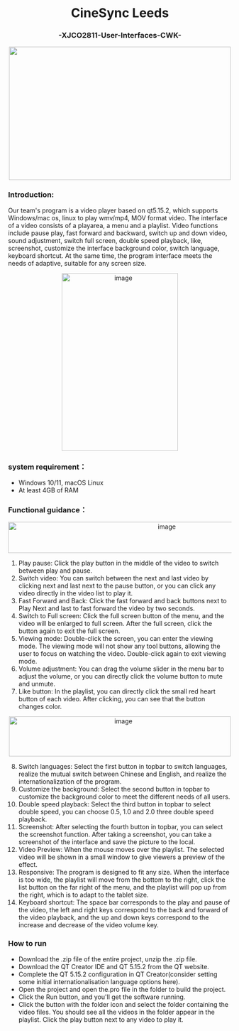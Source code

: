 <h1 align="center">CineSync Leeds   </h1>

<div align="center">
   <h3 >-XJCO2811-User-Interfaces-CWK-</h3>
</div>

<div align="center">
<img src="https://github.com/LinZY37/XJCO2811-User-Interfaces-CWK/assets/126498872/9edd932a-d6ec-438d-84db-5ad69c1d2e79" width="500" height="300">
</div>


### Introduction: 
Our team's program is a video player based on qt5.15.2, which supports Windows/mac os, linux to play wmv/mp4, MOV format video. The interface of a video consists of a playarea, a menu and a playlist. Video functions include pause play, fast forward and backward, switch up and down video, sound adjustment, switch full screen, double speed playback, like, screenshot, customize the interface background color, switch language, keyboard shortcut. At the same time, the program interface meets the needs of adaptive, suitable for any screen size.

<div align="center">
<img width="262" height="400" alt="image" src="https://github.com/LinZY37/XJCO2811-User-Interfaces-CWK/assets/126498872/18fc55c8-bbd5-46b7-86b9-4447d83efd03">
</div>

### system requirement：
+ Windows 10/11, macOS Linux
+ At least 4GB of RAM

### Functional guidance：
<div align="center">
<img width="700" height="70" alt="image" src="https://github.com/LinZY37/XJCO2811-User-Interfaces-CWK/assets/126498872/fe588974-3b92-421a-85bb-4796019994e1">
</div>

1. Play pause: Click the play button in the middle of the video to switch between play and pause. 
2. Switch video: You can switch between the next and last video by clicking next and last next to the pause button, or you can click any video directly in the video list to play it. 
3. Fast Forward and Back: Click the fast forward and back buttons next to Play Next and last to fast forward the video by two seconds. 
4. Switch to Full screen: Click the full screen button of the menu, and the video will be enlarged to full screen. After the full screen, click the button again to exit the full screen. 
5. Viewing mode: Double-click the screen, you can enter the viewing mode. The viewing mode will not show any tool buttons, allowing the user to focus on watching the video. Double-click again to exit viewing mode. 
6. Volume adjustment: You can drag the volume slider in the menu bar to adjust the volume, or you can directly click the volume button to mute and unmute. 
7. Like button: In the playlist, you can directly click the small red heart button of each video. After clicking, you can see that the button changes color.

<div align="center">
<img width="500" height="90" alt="image" src="https://github.com/LinZY37/XJCO2811-User-Interfaces-CWK/assets/126498872/30a77114-c80d-458f-8d6d-45f51d967aa4">
</div>

8. Switch languages: Select the first button in topbar to switch languages, realize the mutual switch between Chinese and English, and realize the internationalization of the program. 
9. Customize the background: Select the second button in topbar to customize the background color to meet the different needs of all users. 
10. Double speed playback: Select the third button in topbar to select double speed, you can choose 0.5, 1.0 and 2.0 three double speed playback. 
11. Screenshot: After selecting the fourth button in topbar, you can select the screenshot function. After taking a screenshot, you can take a screenshot of the interface and save the picture to the local. 
12. Video Preview: When the mouse moves over the playlist. The selected video will be shown in a small window to give viewers a preview of the effect. 
13. Responsive: The program is designed to fit any size. When the interface is too wide, the playlist will move from the bottom to the right, click the list button on the far right of the menu, and the playlist will pop up from the right, which is to adapt to the tablet size.
14. Keyboard shortcut: The space bar corresponds to the play and pause of the video, the left and right keys correspond to the back and forward of the video playback, and the up and down keys correspond to the increase and decrease of the video volume key.

### How to run

- Download the .zip file of the entire project, unzip the .zip file.
- Download the QT Creator IDE and QT 5.15.2 from the QT website.
- Complete the QT 5.15.2 configuration in QT Creator(consider setting some initial internationalisation language options here).
- Open the project and open the.pro file in the folder to build the project.
- Click the Run button, and you'll get the software running.
- Click the button with the folder icon and select the folder containing the video files. You should see all the videos in the folder appear in the playlist. Click the play button next to any video to play it.

